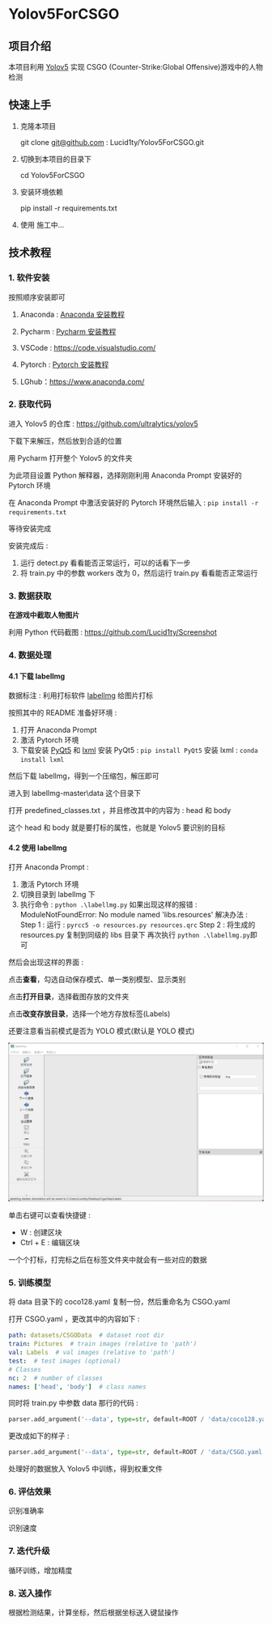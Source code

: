 # Yolov5ForCSGO

## 项目介绍

本项目利用 [Yolov5](https://github.com/ultralytics/yolov5) 实现 CSGO (Counter-Strike:Global Offensive)游戏中的人物检测

## 快速上手

1. 克隆本项目

	git clone git@github.com : Lucid1ty/Yolov5ForCSGO.git

2. 切换到本项目的目录下

	cd Yolov5ForCSGO

3. 安装环境依赖

	pip install -r requirements.txt
	
4. 使用
	施工中...

## 技术教程

### 1. 软件安装

按照顺序安装即可

1. Anaconda : [Anaconda 安装教程](https://github.com/Lucid1ty/Yolov5ForCSGO/blob/main/InstallationTutorial/zh/Anaconda.md)

2. Pycharm : [Pycharm 安装教程](https://zhuanlan.zhihu.com/p/529688095)

3. VSCode : https://code.visualstudio.com/

4. Pytorch : [Pytorch 安装教程](https://github.com/Lucid1ty/Yolov5ForCSGO/blob/main/InstallationTutorial/zh/Pytorch.md)

5. LGhub：https://www.anaconda.com/

### 2. 获取代码

进入 Yolov5 的仓库 : https://github.com/ultralytics/yolov5

下载下来解压，然后放到合适的位置

用 Pycharm 打开整个 Yolov5 的文件夹

为此项目设置 Python 解释器，选择刚刚利用 Anaconda Prompt 安装好的 Pytorch 环境

在 Anaconda Prompt 中激活安装好的 Pytorch 环境然后输入 : `pip install -r requirements.txt`

等待安装完成

安装完成后 :

1. 运行 detect.py 看看能否正常运行，可以的话看下一步
2. 将 train.py 中的参数 workers 改为 0，然后运行 train.py 看看能否正常运行


### 3. 数据获取

**在游戏中截取人物图片**

利用 Python 代码截图 : https://github.com/Lucid1ty/Screenshot

### 4. 数据处理

#### 4.1 下载 labellmg

数据标注 : 利用打标软件 [labellmg](https://github.com/tzutalin/labelImg) 给图片打标

按照其中的 README 准备好环境 :
1. 打开 Anaconda Prompt
2. 激活 Pytorch 环境
3. 下载安装 [PyQt5](https://www.riverbankcomputing.com/software/pyqt/download) 和 [lxml](https://lxml.de/installation.html)
	安装 PyQt5 : `pip install PyQt5`
	安装 lxml : `conda install lxml`

然后下载 labellmg，得到一个压缩包，解压即可

进入到 labelImg-master\data 这个目录下

打开 predefined_classes.txt ，并且修改其中的内容为 : head 和 body

这个 head 和 body 就是要打标的属性，也就是 Yolov5 要识别的目标

#### 4.2 使用 labellmg

打开 Anaconda Prompt :
1. 激活 Pytorch 环境
2. 切换目录到 labellmg 下
3. 执行命令 : `python .\labellmg.py`
	如果出现这样的报错 : ModuleNotFoundError: No module named 'libs.resources'
	解决办法 : 
	Step 1 : 运行 : `pyrcc5 -o resources.py resources.qrc`
	Step 2 : 将生成的 resources.py 复制到同级的 libs 目录下
	再次执行 `python .\labellmg.py`即可

然后会出现这样的界面 :

点击**查看**，勾选自动保存模式、单一类别模型、显示类别

点击**打开目录**，选择截图存放的文件夹

点击**改变存放目录**，选择一个地方存放标签(Labels)

还要注意看当前模式是否为 YOLO 模式(默认是 YOLO 模式)

![image-20220626201110643](https://raw.githubusercontent.com/Lucid1ty/images/main/picture/image-20220626201110643.png)

单击右键可以查看快捷键 :
* W : 创建区块
* Ctrl + E : 编辑区块

一个个打标，打完标之后在标签文件夹中就会有一些对应的数据

### 5. 训练模型

将 data 目录下的 coco128.yaml 复制一份，然后重命名为 CSGO.yaml

打开 CSGO.yaml ，更改其中的内容如下 :

```yaml
path: datasets/CSGOData  # dataset root dir
train: Pictures  # train images (relative to 'path')
val: Labels  # val images (relative to 'path') 
test:  # test images (optional)
# Classes
nc: 2  # number of classes
names: ['head', 'body']  # class names
```

同时将 train.py 中参数 data 那行的代码 :

```python
parser.add_argument('--data', type=str, default=ROOT / 'data/coco128.yaml', help='dataset.yaml path')
```

更改成如下的样子 :

```python
parser.add_argument('--data', type=str, default=ROOT / 'data/CSGO.yaml', help='dataset.yaml path')
```





处理好的数据放入 Yolov5 中训练，得到权重文件



### 6. 评估效果

识别准确率

识别速度

### 7. 迭代升级

循环训练，增加精度

### 8. 送入操作

根据检测结果，计算坐标，然后根据坐标送入键鼠操作















